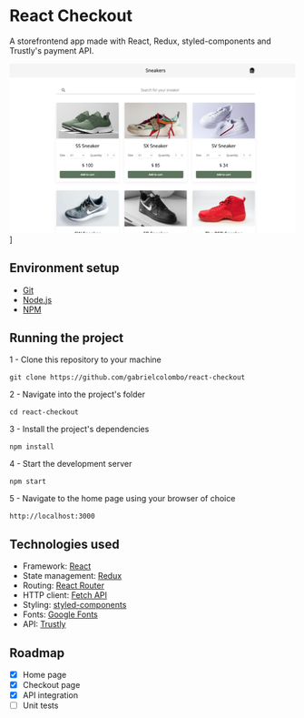 # React Checkout

A storefrontend app made with React, Redux, styled-components and Trustly's payment API.

![A storefrontend app made with React by Gabriel Colombo](thumbnail.png)]

## Environment setup

- [Git](https://git-scm.com/)
- [Node.js](https://nodejs.org/en/)
- [NPM](https://www.npmjs.com/)

## Running the project

1 - Clone this repository to your machine

```
git clone https://github.com/gabrielcolombo/react-checkout
```

2 - Navigate into the project's folder

```
cd react-checkout
```

3 - Install the project's dependencies

```
npm install
```

4 - Start the development server

```
npm start
```

5 - Navigate to the home page using your browser of choice

```
http://localhost:3000
```

## Technologies used

- Framework: [React](https://reactjs.org/)
- State management: [Redux](https://redux.js.org/)
- Routing: [React Router](https://reactrouter.com/)
- HTTP client: [Fetch API](https://developer.mozilla.org/en-US/docs/Web/API/Fetch_API)
- Styling: [styled-components](https://styled-components.com/)
- Fonts: [Google Fonts](https://fonts.google.com/)
- API: [Trustly](https://developers.trustly.com/emea/docs/welcome)

## Roadmap

- [x] Home page
- [x] Checkout page
- [x] API integration
- [ ] Unit tests
